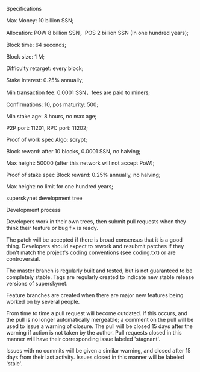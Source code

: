 Specifications

Max Money: 10 billion SSN;

Allocation: POW 8 billion SSN，POS 2 billion SSN (In one hundred years);

Block time: 64 seconds;

Block size: 1 M;

Difficulty retarget: every block;

Stake interest: 0.25% annually;

Min transaction fee: 0.0001 SSN，fees are paid to miners;

Confirmations: 10, pos maturity: 500;

Min stake age: 8 hours, no max age;

P2P port: 11201, RPC port: 11202;

Proof of work spec
Algo: scrypt;

Block reward: after 10 blocks, 0.0001 SSN, no halving;

Max height: 50000 (after this network will not accept PoW);

Proof of stake spec
Block reward: 0.25% annually, no halving;

Max height: no limit for one hundred years;

superskynet development tree

Development process

Developers work in their own trees, then submit pull requests when they think their feature or bug fix is ready.

The patch will be accepted if there is broad consensus that it is a good thing. Developers should expect to rework and resubmit patches if they don't match the project's coding conventions (see coding.txt) or are controversial.

The master branch is regularly built and tested, but is not guaranteed to be completely stable. Tags are regularly created to indicate new stable release versions of superskynet.

Feature branches are created when there are major new features being worked on by several people.

From time to time a pull request will become outdated. If this occurs, and the pull is no longer automatically mergeable; a comment on the pull will be used to issue a warning of closure. The pull will be closed 15 days after the warning if action is not taken by the author. Pull requests closed in this manner will have their corresponding issue labeled 'stagnant'.

Issues with no commits will be given a similar warning, and closed after 15 days from their last activity. Issues closed in this manner will be labeled 'stale'.
